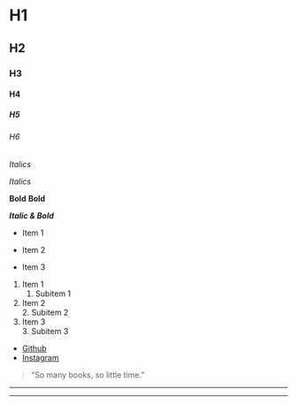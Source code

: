 # H1
## H2
### H3
#### H4
##### H5
###### H6

<!-- EMPHASIS -->
*Italics*

_Italics_

**Bold**
__Bold__

**_Italic & Bold_**

<!-- LISTS -->
* Item 1
+ Item 2
- Item 3

1. Item 1 
    1. Subitem 1
2. Item 2   
    2. Subitem 2
3. Item 3    
    3. Subitem 3

<!-- LINKS -->
* [Github](https://github.com)
* [Instagram](https://www.instagram.com)

<!-- Quote -->
> “So many books, so little time.”

<!-- Lines -->
----
- - -
